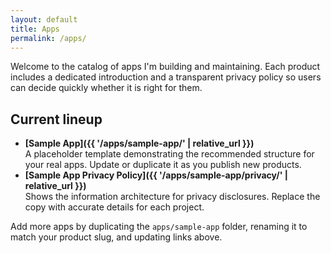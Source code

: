 ```yaml
---
layout: default
title: Apps
permalink: /apps/
---
```


Welcome to the catalog of apps I'm building and maintaining. Each product includes a dedicated introduction and a transparent privacy policy so users can decide quickly whether it is right for them.

## Current lineup

- **[Sample App]({{ '/apps/sample-app/' | relative_url }})**  
  A placeholder template demonstrating the recommended structure for your real apps. Update or duplicate it as you publish new products.
- **[Sample App Privacy Policy]({{ '/apps/sample-app/privacy/' | relative_url }})**  
  Shows the information architecture for privacy disclosures. Replace the copy with accurate details for each project.

Add more apps by duplicating the `apps/sample-app` folder, renaming it to match your product slug, and updating links above.
